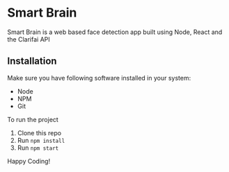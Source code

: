 # Smart Brain

Smart Brain is a web based face detection app built using Node, React and the Clarifai API

## Installation

Make sure you have following software installed in your system:

* Node
* NPM
* Git

To run the project

1. Clone this repo
2. Run ``` npm install ```
3. Run ``` npm start ```

Happy Coding!
